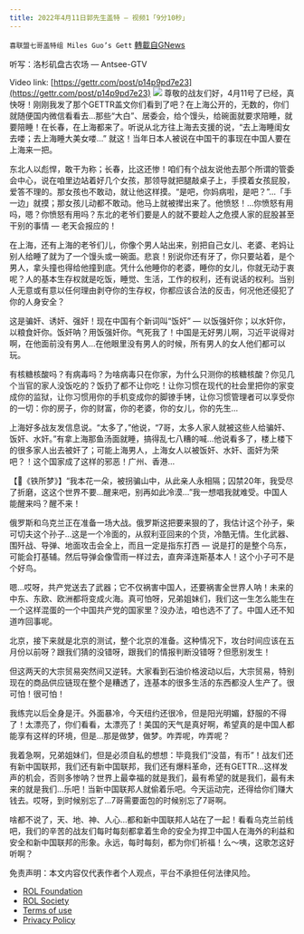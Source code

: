 ```yaml
---
title: 2022年4月11日郭先生盖特 — 视频1「9分10秒」
---
```

`喜联盟七哥盖特组 Miles Guo’s Gett` [轉載自GNews](https://gnews.org/zh-hans/2332728/)

听写：洛杉矶盘古农场 — Antsee-GTV

Video link: [https://gettr.com/post/p14p9pd7e23](https://gettr.com/post/p14p9pd7e23)
![](https://assets.gnews.org/wp-content/uploads/2022/04/DB3CB502-3894-41FC-A75D-0A32412E9F63.jpeg)
尊敬的战友们好，4月11号了已经，真快呀！刚刚我发了那个GETTR盖文你们看到了吧？在上海公开的，无数的，你们就随便国内微信看看去…那些“大白”、居委会，给个馒头，给碗面就要求陪睡，就要陪睡！在长春，在上海都来了。听说从北方往上海去支援的说，“去上海睡闺女去喽；去上海睡大美女喽…” 就这！当年日本人被说在中国干的事现在中国人要在上海来一把。

东北人以彪悍，敢干为称；长春，比这还惨！咱们有个战友说他去那个所谓的管委会中心，说在咱里边站着好几个女孩，那领导就把腿敲桌子上，手摸着女孩屁股，爱答不理的。那女孩也不敢动，就让他这样摸。“是吧，你妈病啦，是吧？”…「手一边」就摸；那女孩儿动都不敢动。他马上就被撵出来了。他愤怒！…你愤怒有用吗，嗯？你愤怒有用吗？东北的老爷们要是人的就不要趁人之危摸人家的屁股甚至干别的事情 — 老天会报应的！

在上海，还有上海的老爷们儿，你像个男人站出来，别把自己女儿、老婆、老妈让别人给睡了就为了一个馒头或一碗面。悲哀！别说你还有牙了，你只要站着，是个男人，拿头撞也得给他撞到底。凭什么他睡你的老婆，睡你的女儿，你就无动于衷呢？人的基本生存权就是吃饭，睡觉、生活，工作的权利，还有说话的权利。当别人无意或有意以任何理由剥夺你的生存权，你都应该合法的反击，何况他还侵犯了你的人身安全？

这是骗奸、诱奸、强奸！现在中国有个新词叫“饭奸” — 以饭强奸你；以水奸你，以粮食奸你。饭奸呐？用饭强奸你。气死我了！中国是无好男儿啊，习近平说得对啊，在他面前没有男人…在他眼里没有男人的时候，所有男人的女人他们都可以玩。

有核糖核酸吗？有病毒吗？为啥病毒只在你家，为什么只测你的核糖核酸？你见几个当官的家人没饭吃的？饭扔了都不让你吃！让你习惯在现代的社会里把你的家变成你的监狱，让你习惯用你的手机变成你的脚镣手铐，让你习惯管理者可以享受你的一切：你的房子，你的财富，你的老婆，你的女儿，你的先生…

上海好多战友发信息说。“太多了，”他说，“7哥，太多人家人就被这些人给骗奸、饭奸、水奸。”有拿上海那鱼汤面就睡，搞得乱七八糟的喊…他说看多了，楼上楼下的很多家人出去被奸了；可能上海男人，上海女人以被饭奸、水奸、面奸为荣吧？！这个国家成了这样的邪恶！广州、香港…

【🎵《铁所梦》】“我本花一朵，被拐骗山中，从此亲人永相隔；囚禁20年，我受尽了折磨，这这个世界不要…醒来吧，别再如此冷漠…”我一想唱我就难受。中国人能醒来吗？醒不来！

俄罗斯和乌克兰正在准备一场大战。俄罗斯这把要来狠的了，我估计这个孙子，柴可切夫这个孙子…这是一个冷面的，从叙利亚回来的个货，冷酷无情。生化武器、围歼战、导弹、地面攻击会全上，而且一定是指东打西 — 说是打的是整个乌东，可能会打基辅。然后导弹会像雪雨一样过去，直奔泽连斯基本人！这个小子可不是个好鸟。

嗯…哎呀，共产党送去了武器；它不仅祸害中国人，还要祸害全世界人呐！未来的中东、东欧、欧洲都将变成火海。真可怕呀，兄弟姐妹们，我们这一生怎么能生在一个这样混蛋的一个中国共产党的国家里？没办法，咱也选不了了。中国人还不知道咋回事呢。

北京，接下来就是北京的测试，整个北京的准备。这种情况下，攻台时间应该在五月份以前呀？跟我们猜的没错呀，跟我们的情报判断没错呀？但愿别发生！

但这两天的大宗贸易突然间又逆转。大家看到石油价格波动以后，大宗贸易，特别现在的商品供应链现在整个是糟透了，连基本的很多生活的东西都没人生产了。很可怕！很可怕！

我练完以后全身是汗。外面暴冷，今天纽约还很冷，但是阳光明媚，舒服的不得了！太漂亮了，你们看看，太漂亮了！美国的天气是真好啊，希望真的是中国人都能享有这样的环境，但是…那是做梦，做梦。咋弄呢，咋弄呢？

我着急啊，兄弟姐妹们，但是必须自私的想想：毕竟我们“没苗，有币”！战友们还有新中国联邦，我们还有新中国联邦，我们还有爆料革命，还有GETTR…这样发声的机会，否则多惨呐？世界上最幸福的就是我们，最有希望的就是我们，最有未来的就是我们…乐吧！当新中国联邦人就偷着乐吧。今天运动完，还得给你们赚大钱去。哎呀，到时候别忘了…7哥需要面包的时候别忘了7哥啊。

啥都不说了，天、地、神、人心…都和新中国联邦人站在了一起！看看乌克兰前线吧，我们的辛苦的战友们每时每刻都拿着生命的安全为捍卫中国人在海外的利益和安全和新中国联邦的形象。永远，每时每刻，都为你们祈福！么～咦，这歌怎这好听啊？

 

免责声明：本文内容仅代表作者个人观点，平台不承担任何法律风险。

- [ROL Foundation](https://rolfoundation.org/)
- [ROL Society](https://rolsociety.org/)
- [Terms of use](https://gnews.org/terms-of-use-3/)
- [Privacy Policy](https://gnews.org/privacy-policy/)

